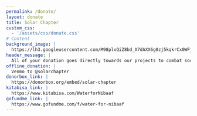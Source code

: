 ```yaml
---
permalink: /donate/
layout: donate
title: Solar Chapter
custom_css:
  - '/assets/css/donate.css'
# Content
background_image: |
  https://lh3.googleusercontent.com/M98plvQiZ8bd_A7dAXX6g0zj5kqkrCx0WFj4jd71h0nLyJpnlI9TsyqxceOW9hT001QgAhnNloFHAINScgELNu9nWJEbOGql1T_v--OOyX6dH05Qz0gY2cUvuCFzutOFSnqvrnwfFZ1rHqsnJMngN1Vl4kk9UoN6CQOUzI8oz4D_LfjfeDw10SFMWQPjHGV__KhBHeM-bcwMkh8czbpG3YEPiGOspWschLwVWwLEXkLSLixULi1FucMVK-2Nh5Vq3_en9na3zu6Ol5hj4OZTbWxfN6HkBposwbjjyipo4jq56FkpCW3Ry4EE1Xdpt4-o0GQAk3WDdW8ympaXloXbsIb3WtpRJs0ATCIOlwh3hMcqE2Zk8OGaypUv-xZI01AmwPrJgz-G79xRhTc5OcNVHt6l0I3PIOv667HEtL5aDwyi9w_EQ6snLSg647Y4SSm0lg1GzJY7IuXjOQZRZGMiUTNFsq4FdpWCHs4O2mIeFMgdID5buUjzi6FjS0fVTKh9anw3Nm5fSO5-ARUQf7z5bykiP1tgIUT2ca4VMqigYe5VyGbxGzHU7K757tJgNK0K1gPEYBmcmJH3QQ2QbfZiOD8wJEwTu7p5GrKN2vuhnIbBu0vOe_8jK_Ey4qk7HmUwPd26BBr7kBGJJ_DGT4vu3R1Rxn60huXO8mlORzWAu9TlSObo04_Sm8k-2DeBtg=w2034-h1358-no
header_message: |
  All of your donation goes directly towards our projects to combat social inequalities.
offline_donation: |
  Venmo to @solarchapter
donorbox_link: |
  https://donorbox.org/embed/solar-chapter
kitabisa_link: |
  https://www.kitabisa.com/WaterforNibaaf
gofundme_link: |
  https://www.gofundme.com/f/water-for-nibaaf
---
```

